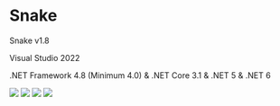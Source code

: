 # Snake
  <p>Snake v1.8</p>
  <p>Visual Studio 2022</p>
  <p>.NET Framework 4.8 (Minimum 4.0) & .NET Core 3.1 & .NET 5 & .NET 6</p>
  <img src="https://raw.githubusercontent.com/Taiizor/Snake/master/.screenshots/UI_1.png" />
  <img src="https://raw.githubusercontent.com/Taiizor/Snake/master/.screenshots/UI_2.png" />
  <img src="https://raw.githubusercontent.com/Taiizor/Snake/master/.screenshots/UI_3.png" />
  <img src="https://raw.githubusercontent.com/Taiizor/Snake/master/.screenshots/UI_4.png" />